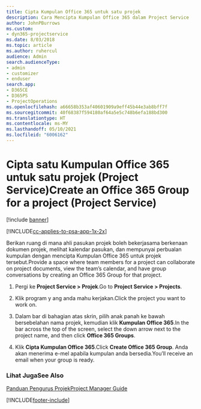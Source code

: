 ```yaml
---
title: Cipta Kumpulan Office 365 untuk satu projek
description: Cara Mencipta Kumpulan Office 365 dalam Project Service
author: JohnPBurrows
ms.custom:
- dyn365-projectservice
ms.date: 8/03/2018
ms.topic: article
ms.author: ruhercul
audience: Admin
search.audienceType:
- admin
- customizer
- enduser
search.app:
- D365CE
- D365PS
- ProjectOperations
ms.openlocfilehash: a66658b353af40601909a9eff45b44e3ab8bff7f
ms.sourcegitcommit: 40f68387f594180af64a5e5c748b6efa188bd300
ms.translationtype: HT
ms.contentlocale: ms-MY
ms.lasthandoff: 05/10/2021
ms.locfileid: "6006162"
---
```

# <a name="create-an-office-365-group-for-a-project-project-service"></a><span data-ttu-id="c8685-103">Cipta satu Kumpulan Office 365 untuk satu projek (Project Service)</span><span class="sxs-lookup"><span data-stu-id="c8685-103">Create an Office 365 Group for a project (Project Service)</span></span>

[!include [banner](../includes/psa-now-project-operations.md)]

[!INCLUDE[cc-applies-to-psa-app-1x-2x](../includes/cc-applies-to-psa-app-1x-2x.md)]

<span data-ttu-id="c8685-104">Berikan ruang di mana ahli pasukan projek boleh bekerjasama berkenaan dokumen projek, melihat kalendar pasukan, dan mempunyai perbualan kumpulan dengan mencipta Kumpulan Office 365 untuk projek tersebut.</span><span class="sxs-lookup"><span data-stu-id="c8685-104">Provide a space where team members for a project can collaborate on project documents, view the team’s calendar, and have group conversations by creating an Office 365 Group for that project.</span></span>  
  
1.  <span data-ttu-id="c8685-105">Pergi ke **Project Service > Projek**.</span><span class="sxs-lookup"><span data-stu-id="c8685-105">Go to **Project Service > Projects**.</span></span>  
  
2.  <span data-ttu-id="c8685-106">Klik program y ang anda mahu kerjakan.</span><span class="sxs-lookup"><span data-stu-id="c8685-106">Click the project you want to work on.</span></span>  
  
3.  <span data-ttu-id="c8685-107">Dalam bar di bahagian atas skrin, pilih anak panah ke bawah bersebelahan nama projek, kemudian klik **Kumpulan Office 365**.</span><span class="sxs-lookup"><span data-stu-id="c8685-107">In the bar across the top of the screen, select the down arrow next to the project name, and then click **Office 365 Groups**.</span></span>  
  
4.  <span data-ttu-id="c8685-108">Klik **Cipta Kumpulan Office 365**.</span><span class="sxs-lookup"><span data-stu-id="c8685-108">Click **Create Office 365 Group**.</span></span> <span data-ttu-id="c8685-109">Anda akan menerima e-mel apabila kumpulan anda bersedia.</span><span class="sxs-lookup"><span data-stu-id="c8685-109">You’ll receive an email when your group is ready.</span></span>  
  
### <a name="see-also"></a><span data-ttu-id="c8685-110">Lihat Juga</span><span class="sxs-lookup"><span data-stu-id="c8685-110">See Also</span></span>  
 [<span data-ttu-id="c8685-111">Panduan Pengurus Projek</span><span class="sxs-lookup"><span data-stu-id="c8685-111">Project Manager Guide</span></span>](../psa/project-manager-guide.md)


[!INCLUDE[footer-include](../includes/footer-banner.md)]
